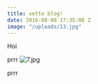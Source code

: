 ```yaml
---
title: vette blog!
date: 2016-08-08 17:35:00 Z
image: "/uploads/13.jpg"
---
```


Hoi

prrr
![7.jpg](/uploads/7.jpg)

prrr